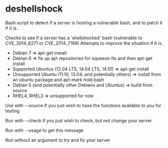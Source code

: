 deshellshock
============

Bash script to detect if a server is hosting a vulnerable bash, and to patch it if it is.

Checks to see if a server has a 'shellshocked' bash (vulnerable to CVE_2014_6271 or CVE_2014_7169)
  Attempts to improve the situation if it is.  
  - Debian 7 => apt-get install
  - Debian 6 => fix up apt repositories for squeeze-lts and then apt-get install
  - Supported Ubuntus (12.04 LTS, 14.04 LTS, 14.10) => apt-get install
  - Unsupported Ubuntu (11.10, 13.04, and potentially others) => install from an ubuntu package and apt-mark hold bash 
  - Debian 5 (and potentially other Debians and Ubuntus) => build from source
  - RHEL4, RHEL3 => unsupported for now
  
  Use with --source if you just wish to have the functions available to you for testing
  
  Run with --check if you just wish to check, but not change your server
  
  Run with --usage to get this message
  
  Run without an argument to try and fix your server
